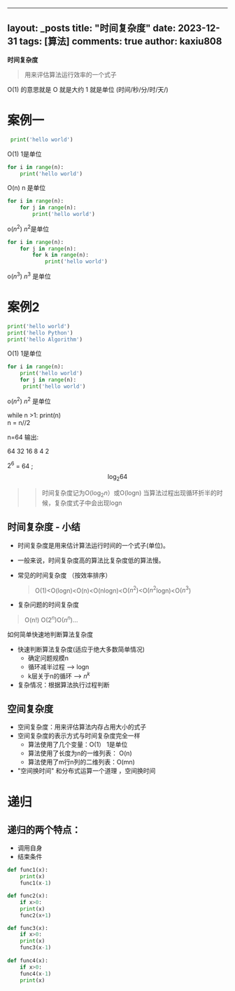 
---
layout: _posts
title: "时间复杂度"
date:   2023-12-31
tags: [算法]
comments: true
author: kaxiu808  
--- 
**时间复杂度**
> 用来评估算法运行效率的一个式子

O(1)  的意思就是   O 就是大约    1 就是单位  (时间/秒/分/时/天/)
# 案例一
```python
 print('hello world')         
```                  
O(1)             		  1是单位
```python
for i in range(n):
	print('hello world')      
```
O(n)						 n 是单位
```python
for i in range(n):
	for j in range(n):		 
		print('hello world')
```
o($n^2$)                 $n^2$是单位
```python
for i in range(n):
	for j in range(n):
		for k in range(n):     
			print('hello world')
```
o($n^3$)		 			 $n^3$ 是单位

# 案例2

```python
print('hello world')
print('hello Python')                  
print('hello Algorithm')
```
O(1)             				1是单位
```python
for i in range(n):
	print('hello world')         
	for j in range(n):
	 print('hello world')
```
o($n^2$)    						 $n^2$ 是单位


while n >1:
	print(n)							
	n = n//2 

n=64 输出:

64		32  16 	8	4	2


$2^6$ = 64 ;
$$\log_{2}{64}$$		

>>时间复杂度记为O($\log_{2}n$）或O(logn)
>> 当算法过程出现循环折半的时候，复杂度式子中会出现logn


时间复杂度 - 小结
-- 

- 时间复杂度是用来估计算法运行时间的一个式子(单位)。
- 一般来说，时间复杂度高的算法比复杂度低的算法慢。
- 常见的时间复杂度 （按效率排序）
	> O(1)<O(logn)<O(n)<O(nlogn)<O($n^2$)<O($n^2$logn)<O($n^3$)

- 复杂问题的时间复杂度
> O(n!) O($2^n$)O($n^n$)...


如何简单快速地判断算法复杂度

- 快速判断算法复杂度(适应于绝大多数简单情况)
	- 确定问题规模n
	- 循环减半过程 --> logn
	- k层关于n的循环 --> $n^k$
-   复杂情况：根据算法执行过程判断



空间复杂度
--

- 空间复杂度：用来评估算法内存占用大小的式子
- 空间复杂度的表示方式与时间复杂度完全一样
	- 算法使用了几个变量：O(1）              1是单位
	- 算法使用了长度为n的一维列表： O(n)
	- 算法使用了m行n列的二维列表：O(mn)
-  "空间换时间"
和分布式运算一个道理 ，空间换时间

# 递归


递归的两个特点：
--
- 调用自身            
- 结束条件   

```python
def func1(x):
	print(x)
	func1(x-1)

def func2(x):
	if x>0:
	print(x)
	func2(x+1)

def func3(x):
	if x>0:
	print(x)
	func3(x-1)
	
def func4(x):
	if x>0:
	func4(x-1)
	print(x)
			
```
<!--stackedit_data:
eyJoaXN0b3J5IjpbMTA2NzcxMzk4OF19
-->